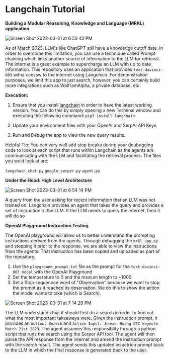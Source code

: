 # Langchain Tutorial
**Building a Modular Reasoning, Knowledge and Language (MRKL) application**

![Screen Shot 2023-03-31 at 6 50 42 PM](https://user-images.githubusercontent.com/11755966/229252064-73092168-ce65-40e6-b1af-4f5549c9fa00.png)

As of March 2023, LLM's like ChatGPT still have a knowledge cutoff date. In order to overcome this limitation, you can use a technique called Prompt chaining which links another source of information to the LLM for retrieval. The internet is a great example to supercharge an LLM with up to date information. This repository uses an application that provides `text-davinci-003` witha ccessw to the internet using Langchain. For deomnstration purposes, we limit this app to just search, however, you can certainly build more integrations such as WolframAlpha, a private database, etc. 

**Execution:**

1. Ensure that you install [langchain](https://python.langchain.com/en/latest/#) in order to have the latest working version. You can do this by simply opening a new Terminal window and executing the following command: 
`pip3 install langchain`

2. Update your environment files with your OpenAI and SerpAI API Keys

3. Run and Debug the app to view the new query results.

Helpful Tip: You can very well add stop breaks during your deubugging code to look at each script that runs within Langchain as the agents are communicating with the LLM and facilitating the retrieval process. The files you wuld look at are:

`langchain_chat.py`
`google_serper.py`
`agent.py`




**Under the Hood: High Level Architecture**

![Screen Shot 2023-03-31 at 6 54 14 PM](https://user-images.githubusercontent.com/11755966/229252072-5febf65a-20ad-444a-b0e6-9d6bad9bff98.png)

A query from the user asking for recent information that an LLM was not trained on. Langchain provides an agent that takes the query and provides a set of instruction to the LLM. If the LLM needs to query the internet, then it will do so 

**OpenAI Playground Instruction Testing**

The OpenAI playground will allow us to better understand the prompting instructions derived from the agents. Through debugging the `mrkl_app.py` and stopping it prior to the response, we are able to view the instructions from the agents. That instruction has been copied and uploaded as part of the repository.

1. Use the `playground_prompt.txt` file as the prompt for the `text-davinci-003 model` with the OpenAI Playground
2. Set the temperature to 0 and the maxium length to ~1000
3. Set a Stop sequennce word of "Observation" because we want to stop the prompt as it reached its observation. We do this to show the action the model wants to take (which is Search).

![Screen Shot 2023-03-31 at 7 14 29 PM](https://user-images.githubusercontent.com/11755966/229255720-b2995a22-0313-4b52-8fbb-3a84a0230d17.png)

The LLM understands that it should first do a search in order to find out what the most important takeaways were. Given the instruction prompt, it provides an `Action: Search` and `Action Input: Jensen Huang GTC keynote March 21st 2023`. The agent assumes this responsiblity through a python script that runs the search using the Serper API tool. The agent will then parse the API response from the internet and amend the instruction prompt with the search result. The agent sends this updated insuctrion prompt back to the LLM in which the final response is generated back to the user. 






